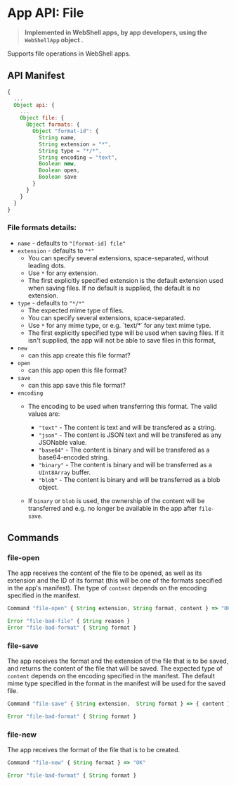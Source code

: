 # App API: File
> **Implemented in WebShell apps, by app developers, using the `WebShellApp` object .**

Supports file operations in WebShell apps.
## API Manifest
````js
{
  ...
  Object api: {
    ...
    Object file: {
      Object formats: {
        Object "format-id": {
          String name, 
          String extension = "*", 
          String type = "*/*",
          String encoding = "text",
          Boolean new,
          Boolean open,
          Boolean save
        }
      }
    }
  }
}
````
### File formats details:
* `name` - defaults to `"[format-id] file"`
* `extension` - defaults to `"*"`
  * You can specify several extensions, space-separated, without leading dots. 
  * Use `*` for any extension.
  * The first explicitly specified extension is the default extension used when saving files. If no default is supplied, the default is no extension.
* `type` - defaults to `"*/*"`
  * The expected mime type of files.
  * You can specify several extensions, space-separated. 
  * Use `*` for any mime type, or e.g. `text/*˙ for any text mime type.
  * The first explicitly specified type will be used when saving files. If it isn't supplied, the app will not be able to save files in this format,
* `new`
  * can this app create this file format?
* `open`
  * can this app open this file format?
* `save`
  * can this app save this file format?
* `encoding`
  * The encoding to be used when transferring this format. The valid values are:
    * `"text"` - The content is text and will be transfered as a string.
    * `"json"` - The content is JSON text and will be transfered as any JSONable value.
    * `"base64"` - The content is binary and will be transfered as a base64-encoded string.
    * `"binary"` - The content is binary and will be transferred as a `UInt8Array` buffer.
    * `"blob"` - The content is binary and will be transferred as a blob object.
    
  
  * If `binary` or `blob` is used, the ownership of the content will be transferred and e.g. no longer be available in the app after `file-save`.
  
## Commands

### file-open
The app receives the content of the file to be opened, as well as its extension and the ID of its format (this will be one of the formats specified in the app's manifest). The type of `content` depends on the encoding specified in the manifest.
````js
Command "file-open" { String extension, String format, content } => "OK"

Error "file-bad-file" { String reason } 
Error "file-bad-format" { String format }
````

### file-save
The app receives the format and the extension of the file that is to be saved, and returns the content of the file that will be saved. The expected type of `content` depends on the encoding specified in the manifest. The default mime type specified in the format in the manifest will be used for the saved file.

````js
Command "file-save" { String extension,  String format } => { content }

Error "file-bad-format" { String format }
````


### file-new
The app receives the format of the file that is to be created. 

````js
Command "file-new" { String format } => "OK"

Error "file-bad-format" { String format }
````

